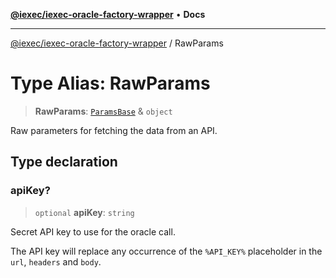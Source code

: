 [**@iexec/iexec-oracle-factory-wrapper**](../README.md) • **Docs**

***

[@iexec/iexec-oracle-factory-wrapper](../globals.md) / RawParams

# Type Alias: RawParams

> **RawParams**: [`ParamsBase`](../-internal-/type-aliases/ParamsBase.md) & `object`

Raw parameters for fetching the data from an API.

## Type declaration

### apiKey?

> `optional` **apiKey**: `string`

Secret API key to use for the oracle call.

The API key will replace any occurrence of the `%API_KEY%` placeholder in the `url`, `headers` and `body`.
